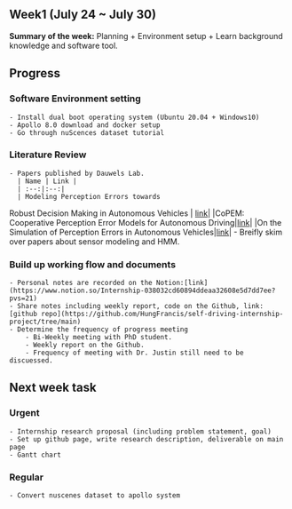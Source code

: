 ## Week1 (July 24 ~ July 30)

**Summary of the week:** Planning + Environment setup + Learn background knowledge and software tool.

## Progress

### Software Environment setting
    - Install dual boot operating system (Ubuntu 20.04 + Windows10)
    - Apollo 8.0 download and docker setup
    - Go through nuScences dataset tutorial
### Literature Review
    - Papers published by Dauwels Lab.  
      | Name | Link |
      | :--:|:--:|
      | Modeling Perception Errors towards
Robust Decision Making in Autonomous Vehicles | [link](https://www.ijcai.org/proceedings/2020/0483.pdf)|
      |CoPEM: Cooperative Perception Error Models for Autonomous Driving|[link](https://arxiv.org/abs/2211.11175)|
      |On the Simulation of Perception Errors in Autonomous Vehicles|[link](https://arxiv.org/abs/2302.11919)|
    - Breifly skim over papers about sensor modeling and HMM.
### Build up working flow and documents
    - Personal notes are recorded on the Notion:[link](https://www.notion.so/Internship-038032cd60894ddeaa32608e5d7dd7ee?pvs=21)
    - Share notes including weekly report, code on the Github, link: [github repo](https://github.com/HungFrancis/self-driving-internship-project/tree/main)
    - Determine the frequency of progress meeting
        - Bi-Weekly meeting with PhD student.
        - Weekly report on the Github.
        - Frequency of meeting with Dr. Justin still need to be discuessed.

## Next week task

### Urgent  
    - Internship research proposal (including problem statement, goal)
    - Set up github page, write research description, deliverable on main page
    - Gantt chart
### Regular  
    - Convert nuscenes dataset to apollo system